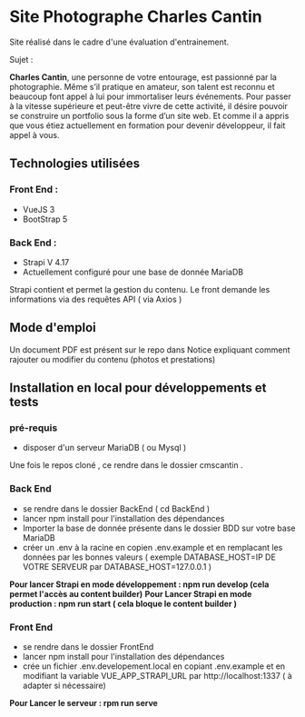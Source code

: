 # Site Photographe Charles Cantin

Site réalisé dans le cadre d'une évaluation d'entrainement.

Sujet : 

**Charles Cantin**, une personne de votre entourage, est passionné par la photographie.
Même s’il pratique en amateur, son talent est reconnu et beaucoup font appel à lui pour immortaliser
leurs événements.
Pour passer à la vitesse supérieure et peut-être vivre de cette activité, il désire pouvoir se construire un
portfolio sous la forme d’un site web. Et comme il a appris que vous étiez actuellement en formation pour
devenir développeur, il fait appel à vous.


## Technologies utilisées 

### Front End : 
* VueJS 3
* BootStrap 5

### Back End :
 * Strapi V 4.17
 * Actuellement configuré pour une base de donnée MariaDB

Strapi contient et permet la gestion du contenu. Le front demande les informations via des requêtes API ( via Axios )

## Mode d'emploi

Un document PDF est présent sur le repo dans Notice expliquant comment rajouter ou modifier du contenu (photos et prestations)

## Installation en local pour développements et tests

### pré-requis 

* disposer d'un serveur MariaDB ( ou Mysql )

 Une fois le repos cloné , ce rendre dans le dossier cmscantin .

### Back End
 * se rendre dans le dossier BackEnd ( cd BackEnd )
 * lancer npm install pour l'installation des dépendances
 * Importer la base de donnée présente dans le dossier BDD sur votre base MariaDB
 * créer un .env à la racine en copien .env.example et en remplacant les données par les bonnes valeurs ( exemple
   DATABASE_HOST=IP DE VOTRE SERVEUR par DATABASE_HOST=127.0.0.1 )

**Pour lancer Strapi en mode développement : npm run develop (cela permet l'accès au content builder)**
**Pour Lancer Strapi en mode production : npm run start ( cela bloque le content builder )**

### Front End
 * se rendre dans le dossier FrontEnd
 * lancer npm install pour l'installation des dépendances
 * crée un fichier .env.developement.local en copiant .env.example et en modifiant la variable VUE_APP_STRAPI_URL par http://localhost:1337 ( à adapter si nécessaire)

**Pour Lancer le serveur : rpm run serve**




